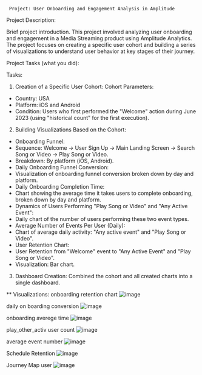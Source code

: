      Project: User Onboarding and Engagement Analysis in Amplitude
Project Description:

Brief project introduction.
This project involved analyzing user onboarding and engagement in a Media Streaming product using Amplitude Analytics. The project focuses on creating a specific user cohort and building a series of visualizations to understand user behavior at key stages of their journey.

Project Tasks (what you did):

Tasks:
1. Creation of a Specific User Cohort: Cohort Parameters:
* Country: USA
* Platform: iOS and Android
* Condition: Users who first performed the "Welcome" action during June 2023 (using "historical count" for the first execution).
2. Building Visualizations Based on the Cohort:
* Onboarding Funnel:
* Sequence: Welcome -> User Sign Up -> Main Landing Screen -> Search Song or Video -> Play Song or Video.
* Breakdown: By platform (iOS, Android).
* Daily Onboarding Funnel Conversion:
* Visualization of onboarding funnel conversion broken down by day and platform.
* Daily Onboarding Completion Time:
* Chart showing the average time it takes users to complete onboarding, broken down by day and platform.
* Dynamics of Users Performing "Play Song or Video" and "Any Active Event":
* Daily chart of the number of users performing these two event types.
* Average Number of Events Per User (Daily):
* Chart of average daily activity: "Any active event" and "Play Song or Video".
* User Retention Chart:
* User Retention from "Welcome" event to "Any Active Event" and "Play Song or Video".
* Visualization: Bar chart.
3. Dashboard Creation: Combined the cohort and all created charts into a single dashboard.

** Visualizations: 
onboarding retention chart
![image](https://github.com/user-attachments/assets/f63abeba-74c4-4326-8b01-db23813c15ff)

daily on boarding conversion
![image](https://github.com/user-attachments/assets/bdf03097-7cdf-4a77-984d-ecc5871afbba)

onboarding averege time
![image](https://github.com/user-attachments/assets/7e7d59e7-3c31-4fb5-826a-07905fd32c43)

play_other_activ user count
![image](https://github.com/user-attachments/assets/2e9fcbad-451c-4b91-ba1b-867c70b20eb0)

average event number
![image](https://github.com/user-attachments/assets/61f92be5-cbfd-4e69-b99e-28d54ebb4cec)

Schedule Retention
![image](https://github.com/user-attachments/assets/13d8754e-7e80-4903-9058-bbaff175a0b5)

Journey Map user
![image](https://github.com/user-attachments/assets/f5aa7ddd-c89c-4b91-8a84-bc77d38f3399)
